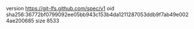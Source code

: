 version https://git-lfs.github.com/spec/v1
oid sha256:36772bf0799092ee05bb943c153b4da1211287053ddb9f7ab49e0024ae200685
size 8533
